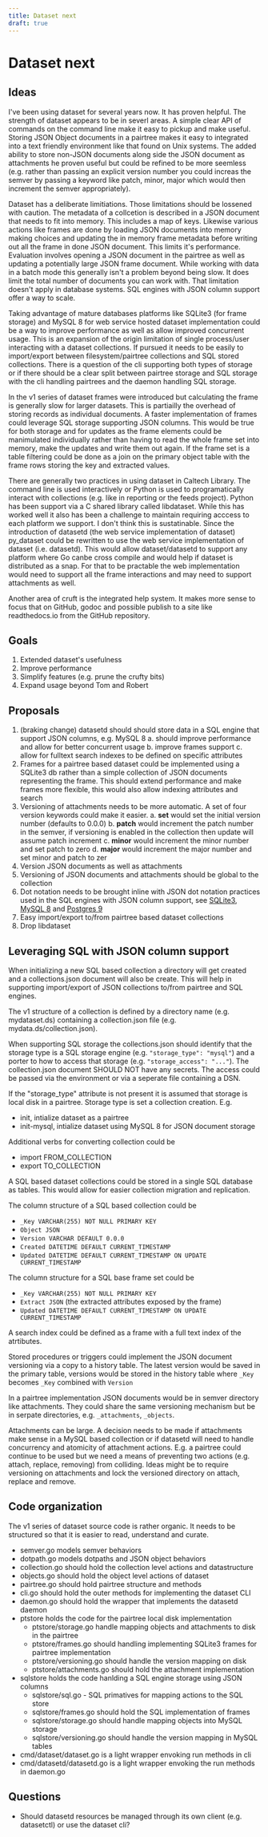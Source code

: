 ```yaml
---
title: Dataset next
draft: true
---
```


Dataset next
============

Ideas
-----

I've been using dataset for several years now. It has proven helpful. The strength of dataset appears to be in severl areas. A simple clear API of commands on the command line make it easy to pickup and make useful. Storing JSON Object documents in a pairtree makes it easy to integrated into a text friendly environment like that found on Unix systems.  The added ability to store non-JSON documents along side the JSON document as attachments he proven useful but could be refined to be more seemless (e.g. rather than passing an explicit version number you could increas the semver by passing a keyword like patch, minor, major which would then increment the semver appropriately).

Dataset has a deliberate limitiations. Those limitations should be lossened with caution.  The metadata of a collcetion is described in a JSON document that needs to fit into memory. This includes a map of keys. Likewise various actions like frames are done by loading JSON documents into memory making choices and updating the in memory frame metadata before writing out all the frame in done JSON document. This limits it's performance. Evaluation involves opening a JSON document in the pairtree as well as updating a potentially large JSON frame document.  While working with data in a batch mode this generally isn't a problem beyond being slow. It does limit the total number of documents you can work with. That limitation doesn't apply in database systems. SQL engines with JSON column support offer a way to scale.

Taking advantage of mature databases platforms like SQLite3 (for frame storage) and MySQL 8 for web service hosted dataset implementation could be a way to improve performance as well as allow improved concurrent usage. This is an expansion of the origin limitation of single process/user interacting with a dataset collections. If pursued it needs to be easily to import/export between filesystem/pairtree collections and SQL stored collections. There is a question of the cli supporting both types of storage or if there should be a clear split between pairtree storage and SQL storage with the cli handling pairtrees and the daemon handling SQL storage.

In the v1 series of dataset frames were introduced but calculating the frame is generally slow for larger datasets. This is partiailly the overhead of storing records as individual documents. A faster implementation of frames could leverage SQL storage supporting JSON columns. This would be true for both storage and for updates as the frame elements could be manimulated individually rather than having to read the whole frame set into memory, make the updates and write them out again. If the frame set is a table filtering could be done as a join on the primary object table with the frame rows storing the key and extracted values.

There are generally two practices in using dataset in Caltech Library. The command line is used interactively or Python is used to programatically interact with collections (e.g. like in reporting or the feeds project). Python has been support via a C shared library called libdataset.  While this has worked well it also has been a challenge to maintain requiring acccess to each platform we support.  I don't think this is sustatinable. Since the introduction of datasetd (the web service implementation of dataset) py_dataset could be rewritten to use the web service implementation of dataset (i.e. datasetd). This would allow dataset/datasetd to support any platform where Go canbe cross compile and would help if dataset is distributed as a snap. For that to be practable the web implementation would need to support all the frame interactions and may need to support attachments as well.

Another area of cruft is the integrated help system. It makes more sense to focus that on GitHub, godoc and possible publish to a site like readthedocs.io from the GitHub repository.

Goals
-----

1. Extended dataset's usefulness
2. Improve performance
3. Simplify features (e.g. prune the crufty bits)
4. Expand usage beyond Tom and Robert


Proposals
---------

1. (braking change) datasetd should should store data in a SQL engine that support JSON columns, e.g. MySQL 8
  a. should improve performance and allow for better concurrent usage
  b. improve frames support
  c. allow for fulltext search indexes to be defined on specific attributes
2. Frames for a pairtree based dataset could be implemented using a SQLite3 db rather than a simple collection of JSON documents representing the frame. This should extend performance and make frames more flexible, this would also allow indexing attributes and search
3. Versioning of attachments needs to be more automatic. A set of four version keywords could make it easier.
  a. __set__ would set the initial version number (defaults to 0.0.0)
  b. __patch__ would increment the patch number in the semver, if versioning is enabled in the collection then update will assume patch increment
  c. __minor__ would increment the minor number and set patch to zero
  d. __major__ would increment the major number and set minor and patch to zer
4. Version JSON documents as well as attachments
5. Versioning of JSON documents and attachments should be global to the collection
6. Dot notation needs to be brought inline with JSON dot notation practices used in the SQL engines with JSON column support, see [SQLite3](https://www.sqlite.org/json1.html), [MySQL 8](https://dev.mysql.com/doc/refman/8.0/en/json.html) and [Postgres 9](https://www.postgresql.org/docs/9.3/functions-json.html)
7. Easy import/export to/from pairtree based dataset collections
8. Drop libdataset


Leveraging SQL with JSON column support
---------------------------------------

When initializing a new SQL based collection a directory will get created and a collections.json document will also be create.  This will help in supporting import/export of JSON collections to/from pairtree and SQL engines.

The v1 structure of a collection is defined by a directory name (e.g. mydataset.ds) containing a collection.json file (e.g. mydata.ds/collection.json).

When supporting SQL storage the collections.json should identify that the storage type is a SQL storage engine (e.g. `"storage_type": "mysql"`) and a porter to how to access that storage (e.g. `"storage_access": "..."`). The collection.json document SHOULD NOT have any secrets. The access could be passed via the environment or via a seperate file containing a DSN.  

If the "storage_type" attribute is not present it is assumed that storage is local disk in a pairtree. Storage type is set a collection creation. E.g.

- init, intialize dataset as a pairtree
- init-mysql, intialize dataset using MySQL 8 for JSON document storage

Additional verbs for converting collection could be

- import FROM_COLLECTION
- export TO_COLLECTION

A SQL based dataset collections could be stored in a single SQL database as tables. This would allow for easier collection migration and replication.

The column structure of a SQL based collection could be

- `_Key VARCHAR(255) NOT NULL PRIMARY KEY`
- `Object JSON`
- `Version VARCHAR DEFAULT 0.0.0`
- `Created DATETIME DEFAULT CURRENT_TIMESTAMP`
- `Updated DATETIME DEFAULT CURRENT_TIMESTAMP ON UPDATE CURRENT_TIMESTAMP`

The column structure for a SQL base frame set could be

- `_Key VARCHAR(255) NOT NULL PRIMARY KEY`
- `Extract JSON` (the extracted attributes exposed by the frame)
- `Updated DATETIME DEFAULT CURRENT_TIMESTAMP ON UPDATE CURRENT_TIMESTAMP`

A search index could be defined as a frame with a full text index of the atrtibutes.

Stored procedures or triggers could implement the JSON document versioning via a copy to a history table. The latest version would be saved in the primary table, versions would be stored in the history table where `_Key` becomes `_Key` combined with `Version`

In a pairtree implementation JSON documents would be in semver directory like attachments. They could share the same versioning mechanism but be in serpate directories, e.g. `_attachments`, `_objects`.

Attachments can be large. A decision needs to be made if attachments make sense in a MySQL based collection or if datasetd will need to handle concurrency and atomicity of attachment actions. E.g. a pairtree could continue to be used but we need a means of preventing two actions (e.g. attach, replace, removing) from colliding. Ideas might be to require versioning on attachments and lock the versioned directory on attach, replace and remove.

Code organization
-----------------

The v1 series of dataset source code is rather organic. It needs to be structured so that it is easier to read, understand and curate.

- semver.go models semver behaviors
- dotpath.go models dotpaths and JSON object behaviors
- collection.go should hold the collection level actions and datastructure
- objects.go should hold the object level actions of dataset
- pairtree.go should hold pairtree structure and methods
- cli.go should hold the outer methods for implementing the dataset CLI
- daemon.go should hold the wrapper that implements the datasetd daemon
- ptstore holds the code for the pairtree local disk implementation
  - ptstore/storage.go handle mapping objects and attachments to disk in the pairtree
  - ptstore/frames.go should handling implementing SQLite3 frames for pairtree implementation
  - ptstore/versioning.go should handle the version mapping on disk
  - ptstore/attachments.go should hold the attachment implementation
- sqlstore holds the code hanlding a SQL engine storage using JSON columns
  - sqlstore/sql.go - SQL primatives for mapping actions to the SQL store
  - sqlstore/frames.go should hold the SQL implementation of frames
  - sqlstore/storage.go should handle mapping objects into MySQL storage
  - sqlstore/versioning.go should handle the version mapping in MySQL tables
- cmd/dataset/dataset.go is a light wrapper envoking run methods in cli
- cmd/datasetd/datasetd.go is a light wrapper envoking the run methods in daemon.go

Questions
---------

- Should datasetd resources be managed through its own client (e.g. datasetctl) or use the dataset cli?
